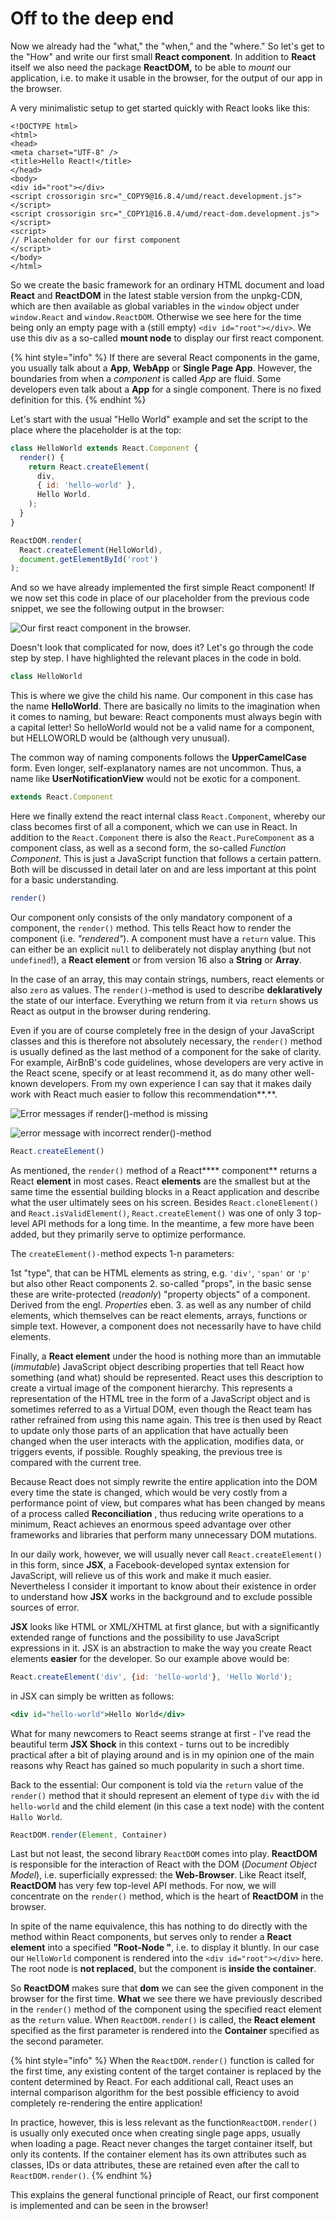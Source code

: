 # Off to the deep end

Now we already had the "what," the "when," and the "where." So let's get to the "How" and write our first small **React component**. In addition to **React** itself we also need the package **ReactDOM,** to be able to _mount_ our application, i.e. to make it usable in the browser, for the output of our app in the browser.

A very minimalistic setup to get started quickly with React looks like this:

```markup
<!DOCTYPE html>
<html>
<head>
<meta charset="UTF-8" />
<title>Hello React!</title>
</head>
<body>
<div id="root"></div>
<script crossorigin src="_COPY9@16.8.4/umd/react.development.js"></script>
<script crossorigin src="_COPY1@16.8.4/umd/react-dom.development.js"></script>
<script>
// Placeholder for our first component
</script>
</body>
</html>
```

So we create the basic framework for an ordinary HTML document and load **React** and **ReactDOM** in the latest stable version from the unpkg-CDN, which are then available as global variables in the `window` object under `window.React` and `window.ReactDOM`. Otherwise we see here for the time being only an empty page with a \(still empty\) `<div id="root"></div>`. We use this div as a so-called **mount node** to display our first react component.

{% hint style="info" %}
If there are several React components in the game, you usually talk about a **App**, **WebApp** or **Single Page App**. However, the boundaries from when a _component_ is called _App_ are fluid. Some developers even talk about a **App** for a single component. There is no fixed definition for this.
{% endhint %}

Let's start with the usual "Hello World" example and set the script to the place where the placeholder is at the top:

```javascript
class HelloWorld extends React.Component {
  render() {
    return React.createElement(
      div, 
      { id: 'hello-world' }, 
      Hello World.
    );
  }
}

ReactDOM.render(
  React.createElement(HelloWorld), 
  document.getElementById('root')
);
```

And so we have already implemented the first simple React component! If we now set this code in place of our placeholder from the previous code snippet, we see the following output in the browser:

![Our first react component in the browser.](../.gitbook/assets/first-component.png)

Doesn't look that complicated for now, does it? Let's go through the code step by step. I have highlighted the relevant places in the code in bold.

```jsx
class HelloWorld
```

This is where we give the child his name. Our component in this case has the name **HelloWorld**. There are basically no limits to the imagination when it comes to naming, but beware: React components must always begin with a capital letter! So helloWorld would not be a valid name for a component, but HELLOWORLD would be \(although very unusual\).

The common way of naming components follows the **UpperCamelCase** form. Even longer, self-explanatory names are not uncommon. Thus, a name like **UserNotificationView** would not be exotic for a component.

```jsx
extends React.Component
```

Here we finally extend the react internal class `React.Component`, whereby our class becomes first of all a component, which we can use in React. In addition to the `React.Component` there is also the `React.PureComponent` as a component class, as well as a second form, the so-called _Function Component_. This is just a JavaScript function that follows a certain pattern. Both will be discussed in detail later on and are less important at this point for a basic understanding.

```jsx
render()
```

Our component only consists of the only mandatory component of a component, the `render()` method. This tells React how to render the component \(i.e. _"rendered"_\). A component must have a `return` value. This can either be an explicit `null` to deliberately not display anything \(but not `undefined`!\), a **React element** or from version 16 also a **String** or **Array**.

In the case of an array, this may contain strings, numbers, react elements or also `zero` as values. The `render()`-method is used to describe **deklaratively** the state of our interface. Everything we return from it via `return` shows us React as output in the browser during rendering.

Even if you are of course completely free in the design of your JavaScript classes and this is therefore not absolutely necessary, the `render()` method is usually defined as the last method of a component for the sake of clarity. For example, AirBnB's code guidelines, whose developers are very active in the React scene, specify or at least recommend it, as do many other well-known developers. From my own experience I can say that it makes daily work with React much easier to follow this recommendation**.**.

![Error messages if render\(\)-method is missing](../.gitbook/assets/react-no-render-error.png)

![error message with incorrect render\(\)-method](../.gitbook/assets/invalid-react-element.png)

```jsx
React.createElement()
```

As mentioned, the `render()` method of a React**\*\* component** returns a React **element** in most cases. React **elements** are the smallest but at the same time the essential building blocks in a React application and describe what the user ultimately sees on his screen. Besides `React.cloneElement()` and `React.isValidElement()`, `React.createElement()` was one of only 3 top-level API methods for a long time. In the meantime, a few more have been added, but they primarily serve to optimize performance.

The `createElement()-`method expects 1-n parameters:

1st "type", that can be HTML elements as string, e.g. `'div'`, `'span'` or `'p'` but also other React components 2. so-called "props", in the basic sense these are write-protected \(_readonly_\) "property objects" of a component. Derived from the engl. _Properties_ eben. 3. as well as any number of child elements, which themselves can be react elements, arrays, functions or simple text. However, a component does not necessarily have to have child elements.

Finally, a **React element** under the hood is nothing more than an immutable \(_immutable_\) JavaScript object describing properties that tell React how something \(and what\) should be represented. React uses this description to create a virtual image of the component hierarchy. This represents a representation of the HTML tree in the form of a JavaScript object and is sometimes referred to as a Virtual DOM, even though the React team has rather refrained from using this name again. This tree is then used by React to update only those parts of an application that have actually been changed when the user interacts with the application, modifies data, or triggers events, if possible. Roughly speaking, the previous tree is compared with the current tree.

Because React does not simply rewrite the entire application into the DOM every time the state is changed, which would be very costly from a performance point of view, but compares what has been changed by means of a process called **Reconciliation** \, thus reducing write operations to a minimum, React achieves an enormous speed advantage over other frameworks and libraries that perform many unnecessary DOM mutations.

In our daily work, however, we will usually never call `React.createElement()` in this form, since **JSX**, a Facebook-developed syntax extension for JavaScript, will relieve us of this work and make it much easier. Nevertheless I consider it important to know about their existence in order to understand how **JSX** works in the background and to exclude possible sources of error.

**JSX** looks like HTML or XML/XHTML at first glance, but with a significantly extended range of functions and the possibility to use JavaScript expressions in it. JSX is an abstraction to make the way you create React elements **easier** for the developer. So our example above would be:

```jsx
React.createElement('div', {id: 'hello-world'}, 'Hello World');
```

in JSX can simply be written as follows:

```jsx
<div id="hello-world">Hello World</div>
```

What for many newcomers to React seems strange at first - I've read the beautiful term **JSX Shock** in this context - turns out to be incredibly practical after a bit of playing around and is in my opinion one of the main reasons why React has gained so much popularity in such a short time.

Back to the essential: Our component is told via the `return` value of the `render()` method that it should represent an element of type `div` with the id `hello-world` and the child element \(in this case a text node\) with the content `Hallo World`.

```jsx
ReactDOM.render(Element, Container)
```

Last but not least, the second library `ReactDOM` comes into play. **ReactDOM** is responsible for the interaction of React with the DOM \(_Document Object Model_\), i.e. superficially expressed: the **Web-Browser**. Like React itself, **ReactDOM** has very few top-level API methods. For now, we will concentrate on the `render()` method, which is the heart of **ReactDOM** in the browser.

In spite of the name equivalence, this has nothing to do directly with the method within React components, but serves only to render a **React element** into a specified **"Root-Node "**, i.e. to display it bluntly. In our case our `HelloWorld` component is rendered into the `<div id="root"></div>` here. The root node is **not replaced**, but the component is **inside the container**.

So **ReactDOM** makes sure that **dom** we can see the given component in the browser for the first time. **What** we see there we have previously described in the `render()` method of the component using the specified react element as the `return` value. When `ReactDOM.render()` is called, the **React element** specified as the first parameter is rendered into the **Container** specified as the second parameter.

{% hint style="info" %}
When the `ReactDOM.render()` function is called for the first time, any existing content of the target container is replaced by the content determined by React. For each additional call, React uses an internal comparison algorithm for the best possible efficiency to avoid completely re-rendering the entire application!

In practice, however, this is less relevant as the function`ReactDOM.render()` is usually only executed once when creating single page apps, usually when loading a page. React never changes the target container itself, but only its contents. If the container element has its own attributes such as classes, IDs or data attributes, these are retained even after the call to `ReactDOM.render()`.
{% endhint %}

This explains the general functional principle of React, our first component is implemented and can be seen in the browser!

